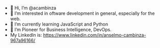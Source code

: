 - 👋 Hi, I’m @acambinza
- 👀 I’m interested in oftware development in general, especially for the web. 
- 🌱 I’m currently learning JavaScript and Python
- 💞️ I’m Pioneer for Business Intelligence, DevOps.
- My LinkedIn is: https://www.linkedin.com/in/anselmo-cambinza-967a96166/
